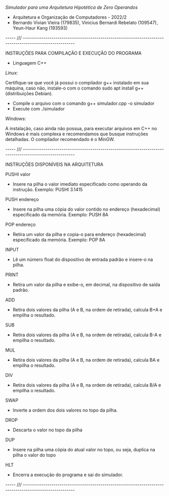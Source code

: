 _Simulador para uma Arquitetura Hipotética de Zero Operandos_

- Arquitetura e Organização de Computadores - 2022/2
- Bernardo Vivian Vieira (179835), Vinicius Bernardi Rebelato (109547), Yeun-Haur Kang (193593)

----- /// -------------------------------------------------------------------------------------------------------

INSTRUÇÕES PARA COMPILAÇÃO E EXECUÇÃO DO PROGRAMA

- Linguagem C++

_Linux:_

Certifique-se que você já possui o compilador g++ instalado em sua máquina, caso não, instale-o
com o comando sudo apt install g++ (distribuições Debian).

- Compile o arquivo com o comando g++ simulador.cpp -o simulador
- Execute com ./simulador

_Windows:_

A instalação, caso ainda não possua, para executar arquivos em C++ no Windows é mais complexa e
recomendamos que busque instruções detalhadas. O compilador recomendado é o MinGW. 

----- /// -------------------------------------------------------------------------------------------------------

INSTRUÇÕES DISPONÍVEIS NA ARQUITETURA

PUSHI valor 
- Insere na pilha o valor imediato especificado como operando da instrução. Exemplo: PUSHI 3.1415

PUSH endereço 
- Insere na pilha uma cópia do valor contido no endereço (hexadecimal) especificado da memória. Exemplo: PUSH 8A

POP endereço 
- Retira um valor da pilha e copia-o para endereço (hexadecimal) especificado da memória.  Exemplo: POP 8A

INPUT 
- Lê um número float do dispositivo de entrada padrão e insere-o na pilha.

PRINT 
- Retira um valor da pilha e exibe-o, em decimal, na dispositivo de saída padrão.

ADD 
- Retira dois valores da pilha (A e B, na ordem de retirada), calcula B+A  e empilha o resultado.

SUB 
- Retira dois valores da pilha (A e B, na ordem de retirada), calcula B-A  e empilha o resultado.

MUL 
- Retira dois valores da pilha (A e B, na ordem de retirada), calcula BA  e empilha o resultado.

DIV 
- Retira dois valores da pilha (A e B, na ordem de retirada), calcula B/A  e empilha o resultado.

SWAP 
- Inverte a ordem dos dois valores no topo da pilha.

DROP 
- Descarta o valor no topo da pilha

DUP 
- Insere na pilha uma cópia do atual valor no topo, ou seja, duplica na pilha o valor do topo

HLT 
- Encerra a execução do programa e sai do simulador.

----- /// -------------------------------------------------------------------------------------------------------